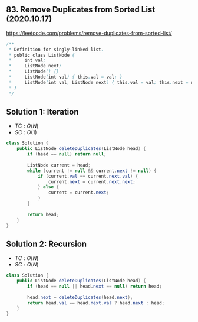 ## 83. Remove Duplicates from Sorted List (2020.10.17)

https://leetcode.com/problems/remove-duplicates-from-sorted-list/


```java
/**
 * Definition for singly-linked list.
 * public class ListNode {
 *     int val;
 *     ListNode next;
 *     ListNode() {}
 *     ListNode(int val) { this.val = val; }
 *     ListNode(int val, ListNode next) { this.val = val; this.next = next; }
 * }
 */
```

## Solution 1: Iteration

- $TC:O(N)$
- $SC:O(1)$

```java
class Solution {
    public ListNode deleteDuplicates(ListNode head) {
        if (head == null) return null;
        
        ListNode current = head;
        while (current != null && current.next != null) {
            if (current.val == current.next.val) {
                current.next = current.next.next;
            } else {
                current = current.next;
            }
        }
        
        return head;
    }
}
```

## Solution 2: Recursion

- $TC:O(N)$
- $SC:O(N)$

```java
class Solution {
    public ListNode deleteDuplicates(ListNode head) {
        if (head == null || head.next == null) return head;
        
        head.next = deleteDuplicates(head.next);
        return head.val == head.next.val ? head.next : head;
    }
}
```

